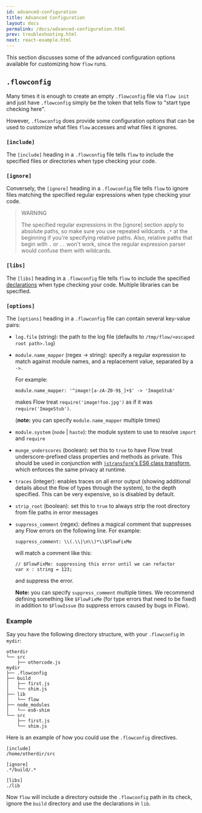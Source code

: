 ```yaml
---
id: advanced-configuration
title: Advanced Configuration
layout: docs
permalink: /docs/advanced-configuration.html
prev: troubleshooting.html
next: react-example.html
---
```


This section discusses some of the advanced configuration options available 
for customizing how `flow` runs.

## `.flowconfig`

Many times it is enough to create an empty `.flowconfig` file via `flow init` 
and just have `.flowconfig` simply be the token that tells flow to "start type 
checking here".

However, `.flowconfig` does provide some configuration options that can be 
used to customize what files `flow` accesses and what files it ignores.

### `[include]`

The `[include]` heading in a `.flowconfig` file tells `flow` to include the 
specified files or directories when type checking your code.

### `[ignore]`

Conversely, the `[ignore]` heading in a `.flowconfig` file tells `flow` to ignore files matching the specified regular expressions when type checking your code.

> WARNING
> 
> The specified regular expressions in the [ignore] section apply to absolute paths, 
> so make sure you use repeated wildcards `.*` at the beginning if you're specifying relative paths. 
> Also, relative paths that begin with `.` or `..` won't work, since the regular expression parser
> would confuse them with wildcards.

### `[libs]`

The `[libs]` heading in a `.flowconfig` file tells `flow` to include the 
specified [declarations](http://flowtype.org/docs/declarations.html) when type checking your code. Multiple libraries can be specified.

### `[options]`

The `[options]` heading in a `.flowconfig` file can contain several key-value pairs:

- `log.file` (string): the path to the log file (defaults to `/tmp/flow/<escaped root path>.log`)
- `module.name_mapper` (regex -> string): specify a regular expression to match against module names, and a replacement value, separated by a `->`.

  For example:
  
  ```
  module.name_mapper: '^image![a-zA-Z0-9$_]+$' -> 'ImageStub'
  ```
  
  makes Flow treat `require('image!foo.jpg')` as if it was `require('ImageStub')`.
  
  (**note:** you can specify `module.name_mapper` multiple times)

- `module.system` (`node` | `haste`): the module system to use to resolve `import` and `require`

- `munge_underscores` (boolean): set this to `true` to have Flow treat underscore-prefixed class properties and methods as private. This should be used in conjunction with [`jstransform`'s ES6 class transform](https://github.com/facebook/jstransform/blob/master/visitors/es6-class-visitors.js), which enforces the same privacy at runtime.

- `traces` (integer): enables traces on all error output (showing additional details about the flow of types through the system), to the depth specified. This can be very expensive, so is disabled by default.

- `strip_root` (boolean): set this to `true` to always strip the root directory from file paths in error messages

- `suppress_comment` (regex): defines a magical comment that suppresses any Flow errors on the following line. For example:

  ```
  suppress_comment: \\(.\\|\n\\)*\\$FlowFixMe
  ```
  
  will match a comment like this:
  
  ```
  // $FlowFixMe: suppressing this error until we can refactor
  var x : string = 123;
  ```
  
  and suppress the error.
  
  **Note:** you can specify `suppress_comment` multiple times. We recommend defining something like `$FlowFixMe` (for type errors that need to be fixed) in addition to `$FlowIssue` (to suppress errors caused by bugs in Flow).

### Example

Say you have the following directory structure, with your `.flowconfig` in 
`mydir`:

```bbcode
otherdir
└── src
    ├── othercode.js 
mydir
├── .flowconfig
├── build
│   ├── first.js
│   └── shim.js
├── lib
│   └── flow
├── node_modules
│   └── es6-shim
└── src
    ├── first.js
    └── shim.js
```

Here is an example of how you could use the `.flowconfig` directives. 

```bbcode
[include]
/home/otherdir/src

[ignore]
.*/build/.*

[libs]
./lib
```

Now `flow` will include a directory outside the `.flowconfig` path in its 
check, ignore the `build` directory and use the declarations in  `lib`.
